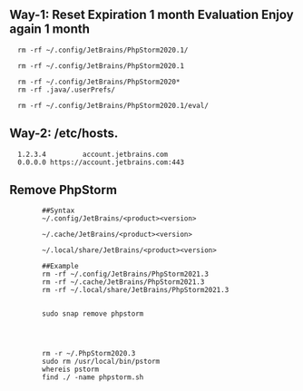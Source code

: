 
## Way-1: Reset Expiration 1 month  Evaluation Enjoy again 1 month 

      rm -rf ~/.config/JetBrains/PhpStorm2020.1/
      
      rm -rf ~/.config/JetBrains/PhpStorm2020.1
      
      rm -rf ~/.config/JetBrains/PhpStorm2020*
      rm -rf .java/.userPrefs/
      
      rm -rf ~/.config/JetBrains/PhpStorm2020.1/eval/
      
## Way-2: /etc/hosts.

      1.2.3.4         account.jetbrains.com
      0.0.0.0 https://account.jetbrains.com:443
      
      
## Remove PhpStorm

            ##Syntax
            ~/.config/JetBrains/<product><version>

            ~/.cache/JetBrains/<product><version>

            ~/.local/share/JetBrains/<product><version>

            ##Example
            rm -rf ~/.config/JetBrains/PhpStorm2021.3
            rm -rf ~/.cache/JetBrains/PhpStorm2021.3
            rm -rf ~/.local/share/JetBrains/PhpStorm2021.3


            sudo snap remove phpstorm




            rm -r ~/.PhpStorm2020.3
            sudo rm /usr/local/bin/pstorm
            whereis pstorm
            find ./ -name phpstorm.sh




